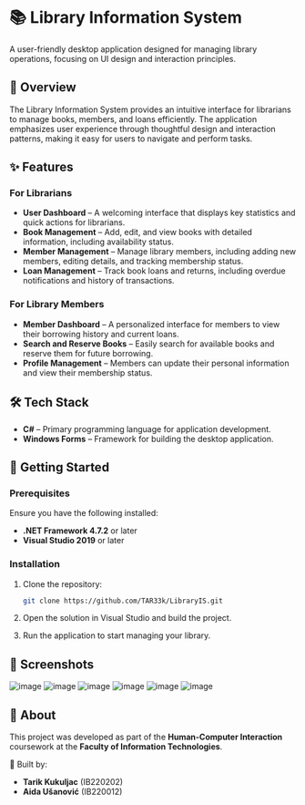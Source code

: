 # 📚 Library Information System

A user-friendly desktop application designed for managing library operations, focusing on UI design and interaction principles.

## 📌 Overview
The Library Information System provides an intuitive interface for librarians to manage books, members, and loans efficiently. The application emphasizes user experience through thoughtful design and interaction patterns, making it easy for users to navigate and perform tasks.

## ✨ Features
### For Librarians
- **User Dashboard** – A welcoming interface that displays key statistics and quick actions for librarians.
- **Book Management** – Add, edit, and view books with detailed information, including availability status.
- **Member Management** – Manage library members, including adding new members, editing details, and tracking membership status.
- **Loan Management** – Track book loans and returns, including overdue notifications and history of transactions.

### For Library Members
- **Member Dashboard** – A personalized interface for members to view their borrowing history and current loans.
- **Search and Reserve Books** – Easily search for available books and reserve them for future borrowing.
- **Profile Management** – Members can update their personal information and view their membership status.

## 🛠️ Tech Stack
- **C#** – Primary programming language for application development.
- **Windows Forms** – Framework for building the desktop application.

## 🚀 Getting Started
### Prerequisites
Ensure you have the following installed:
- **.NET Framework 4.7.2** or later
- **Visual Studio 2019** or later

### Installation
1. Clone the repository:
   ```bash
   git clone https://github.com/TAR33k/LibraryIS.git
   ```

2. Open the solution in Visual Studio and build the project.

3. Run the application to start managing your library.

## 📸 Screenshots
![image](https://github.com/user-attachments/assets/66abd922-52f2-404a-9b7f-37ac9b096350)
![image](https://github.com/user-attachments/assets/b414c94f-5db4-416c-b19b-9f734198fac7)
![image](https://github.com/user-attachments/assets/d559811f-c8df-4d74-b319-029c19b9ab01)
![image](https://github.com/user-attachments/assets/a853af80-7bab-4023-82ab-4b70efa5baf5)
![image](https://github.com/user-attachments/assets/32a1ff52-eb1e-4e80-add4-d77a41123fdd)
![image](https://github.com/user-attachments/assets/e9b7d13b-b883-4555-8877-211ba7e913cf)


## 🏫 About
This project was developed as part of the **Human-Computer Interaction** coursework at the **Faculty of Information Technologies**.

📌 Built by:
- **Tarik Kukuljac** (IB220202)
- **Aida Ušanović** (IB220012)

